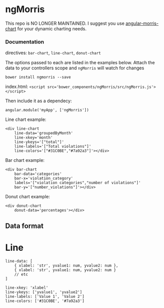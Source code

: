 ngMorris
========

This repo is NO LONGER MAINTAINED. I suggest you use [angular-morris-chart](https://github.com/stewones/angular-morris-chart) for your dynamic charting needs.

### Documentation

directives: `bar-chart`, `line-chart`, `donut-chart`

The options passed to each are listed in the examples below. Attach the data to your controllers scope and `ngMorris` will watch for changes

`bower install ngmorris --save`

index.html:
`<script src='bower_components/ngMorris/src/ngMorris.js'></script>`

Then include it as a dependecy:

`angular.module('myApp', ['ngMorris'])`

Line chart example:

```
<div line-chart 
	line-data='groupedByMonth' 
	line-xkey='month' 
	line-ykeys='["total"]'
	line-labels='["Total violations"]'
    line-colors='["#31C0BE","#7a92a3"]'></div>
```

Bar chart example:

```
<div bar-chart 
	bar-data='categories' 
	bar-x='violation_category' 
	labels='["violation categories","number of violations"]'
	bar-y='["number_violations"]'></div>
```

Donut chart example:

```
<div donut-chart
	donut-data='percentages'></div>
```

## Data format

# Line

```
line-data: [
	{ xlabel: 'str', yvalue1: num, yvalue2: num },
	{ xlabel: 'str', yvalue1: num, yvalue2: num }
	// etc
]

line-xkey: 'xlabel'
line-ykeys: ['yvalue1', 'yvalue2']
line-labels: ['Value 1', 'Value 2']
line-colors: ['#31C0BE', '#7a92a3']
```
